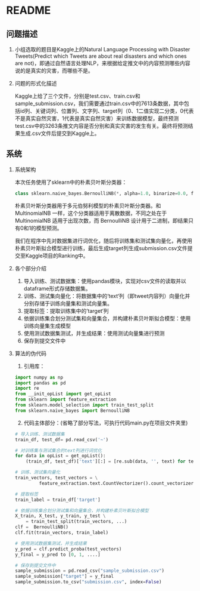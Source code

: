 # README

## 问题描述

1. 小组选取的题目是Kaggle上的Natural Language Processing with Disaster Tweets(Predict which Tweets are about real disasters and which ones are not)，即通过自然语言处理NLP，来根据给定推文中的内容预测哪些内容说的是真实的灾害，而哪些不是。

2. 问题的形式化描述

   Kaggle上给了三个文件，分别是test.csv、train.csv和sample_submission.csv，我们需要通过train.csv中的7613条数据，其中包括id列、关键词列、位置列、文字列、target列（0、1二值实现二分类，0代表不是真实自然灾害，1代表是真实自然灾害）来训练数据模型，最终预测test.csv中的3263条推文内容是否分别和真实灾害的发生有关。最终将预测结果生成.csv文件后提交到Kaggle上。

## 系统

1. 系统架构

   本次任务使用了sklearn中的朴素贝叶斯分类器：

   ```python
   class sklearn.naive_bayes.BernoulliNB(*, alpha=1.0, binarize=0.0, fit_prior=True, class_prior=None)
   ```

   朴素贝叶斯分类器用于多元伯努利模型的朴素贝叶斯分类器。和 MultinomialNB 一样，这个分类器适用于离散数据，不同之处在于 MultinomialNB 适用于出现次数，而 BernoulliNB 设计用于二进制，即结果只有0和1的模型预测。

   我们在程序中先对数据集进行词优化，随后将训练集和测试集向量化，再使用朴素贝叶斯拟合模型进行训练，最后生成target列生成submission.csv文件提交至Kaggle项目的Ranking中。

2. 各个部分介绍

   1. 导入训练、测试数据集：使用pandas模块，实现对csv文件的读取并以dataframe形式存储数据集。
   2. 训练、测试集向量化：将数据集中的‘text‘列（即tweet内容列）向量化并分别存储于训练向量集和测试向量集。
   3. 提取标签：提取训练集中的’target‘列
   4. 依据训练集合划分测试集和向量集合，并构建朴素贝叶斯拟合模型：使用训练向量集生成模型
   5. 使用测试数据集测试，并生成结果：使用测试向量集进行预测
   6. 保存到提交文件中

3. 算法的伪代码

   1. 引用库：

   ```python
   import numpy as np
   import pandas as pd
   import re
   from __init_opList import get_opList
   from sklearn import feature_extraction
   from sklearn.model_selection import train_test_split
   from sklearn.naive_bayes import BernoulliNB
   ```
   
   2. 代码主体部分：(省略了部分写法，可执行代码main.py在项目文件夹里)
   
   ```python
   # 导入训练、测试数据集
   train_df, test_df= pd.read_csv('~')
   ```
   
   ```python
   # 对训练集与测试集合的text列进行词优化
   for data in opList = get_opList():
       (train_df, test_df)['text'][:] = [re.sub(data, '', text) for text in train_df['text']]
   ```
   
   ```python
   # 训练、测试集向量化
   train_vectors, test_vectors = \
   			feature_extraction.text.CountVectorizer().count_vectorizer.fit_transform((train_df, test_df)["text"]) 
   ```
   
   ```python
   # 提取标签
   train_label = train_df['target']
   ```
   
   ```python
   # 依据训练集合划分测试集和向量集合，并构建朴素贝叶斯拟合模型
   X_train, X_test, y_train, y_test \
       = train_test_split(train_vectors, ...)
   clf =  BernoulliNB()
   clf.fit(train_vectors, train_label)
   ```
   
   ```python
   # 使用测试数据集测试，并生成结果
   y_pred = clf.predict_proba(test_vectors)
   y_final = y_pred to [0, 1, ....]
   ```
   
   ```python
   # 保存到提交文件中
   sample_submission = pd.read_csv("sample_submission.csv")
   sample_submission["target"] = y_final
   sample_submission.to_csv("submission.csv", index=False)
   ```
   
   
